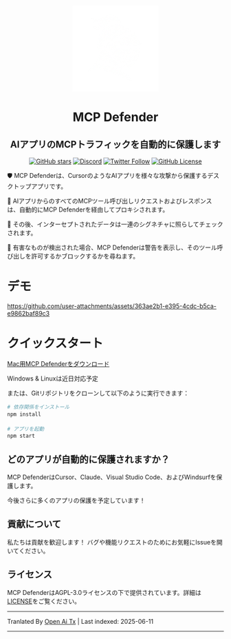 <p align="center">
  <picture>
    <source media="(prefers-color-scheme: dark)" srcset="https://raw.githubusercontent.com/MCP-Defender/MCP-Defender/main/src/assets/white_knight_icon.png">
    <source media="(prefers-color-scheme: light)" srcset="https://raw.githubusercontent.com/MCP-Defender/MCP-Defender/main/src/assets/black_knight_icon.png">
    <img alt="ライトカラーモードでは黒いナイト、ダークカラーモードでは白いナイトを表示します。" src="https://raw.githubusercontent.com/MCP-Defender/MCP-Defender/main/src/assets/white_knight_icon.png" width="200" height="200">
  </picture>
</p>

<h1 align="center">MCP Defender</h1>
<h2 align="center">AIアプリのMCPトラフィックを自動的に保護します</h2>

<p align="center">
  <a href="https://github.com/MCP-Defender/MCP-Defender"><img src="https://img.shields.io/github/stars/MCP-Defender/MCP-Defender?style=social" alt="GitHub stars"></a>
  <a href="https://discord.gg/SETfUs7dbB"><img src="https://img.shields.io/discord/1376849284884074526?color=7289DA&label=Discord&logo=discord&logoColor=white" alt="Discord"></a>
  <a href="https://x.com/mcp_defender"><img src="https://img.shields.io/twitter/follow/mcp_defender?style=social" alt="Twitter Follow"></a>
  <a href="LICENSE"><img src="https://img.shields.io/github/license/MCP-Defender/MCP-Defender" alt="GitHub License"></a>
</p>



🛡️  MCP Defenderは、CursorのようなAIアプリを様々な攻撃から保護するデスクトップアプリです。

🚦 AIアプリからのすべてのMCPツール呼び出しリクエストおよびレスポンスは、自動的にMCP Defenderを経由してプロキシされます。

🔎  その後、インターセプトされたデータは一連のシグネチャに照らしてチェックされます。

🔐  有害なものが検出された場合、MCP Defenderは警告を表示し、そのツール呼び出しを許可するかブロックするかを尋ねます。

# デモ
https://github.com/user-attachments/assets/363ae2b1-e395-4cdc-b5ca-e9862baf89c3



# クイックスタート

[Mac用MCP Defenderをダウンロード](https://github.com/MCP-Defender/MCP-Defender/releases/latest)

Windows & Linuxは近日対応予定

または、Gitリポジトリをクローンして以下のように実行できます：

```bash
# 依存関係をインストール
npm install

# アプリを起動
npm start
```

## どのアプリが自動的に保護されますか？

MCP DefenderはCursor、Claude、Visual Studio Code、およびWindsurfを保護します。

今後さらに多くのアプリの保護を予定しています！

## 貢献について

私たちは貢献を歓迎します！ バグや機能リクエストのためにお気軽にIssueを開いてください。

## ライセンス

MCP DefenderはAGPL-3.0ライセンスの下で提供されています。詳細は[LICENSE](LICENSE)をご覧ください。


---


Tranlated By [Open Ai Tx](https://github.com/OpenAiTx/OpenAiTx) | Last indexed: 2025-06-11


---